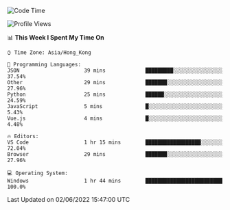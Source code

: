 <!--START_SECTION:waka-->
![Code Time](http://img.shields.io/badge/Code%20Time-17%20hrs%2025%20mins-blue)

![Profile Views](http://img.shields.io/badge/Profile%20Views-0-blue)

📊 **This Week I Spent My Time On** 

```text
⌚︎ Time Zone: Asia/Hong_Kong

💬 Programming Languages: 
JSON                     39 mins             █████████░░░░░░░░░░░░░░░░   37.54% 
Other                    29 mins             ███████░░░░░░░░░░░░░░░░░░   27.96% 
Python                   25 mins             ██████░░░░░░░░░░░░░░░░░░░   24.59% 
JavaScript               5 mins              █░░░░░░░░░░░░░░░░░░░░░░░░   5.43% 
Vue.js                   4 mins              █░░░░░░░░░░░░░░░░░░░░░░░░   4.48%

🔥 Editors: 
VS Code                  1 hr 15 mins        ██████████████████░░░░░░░   72.04% 
Browser                  29 mins             ███████░░░░░░░░░░░░░░░░░░   27.96%

💻 Operating System: 
Windows                  1 hr 44 mins        █████████████████████████   100.0%

```


 Last Updated on 02/06/2022 15:47:00 UTC
<!--END_SECTION:waka-->
